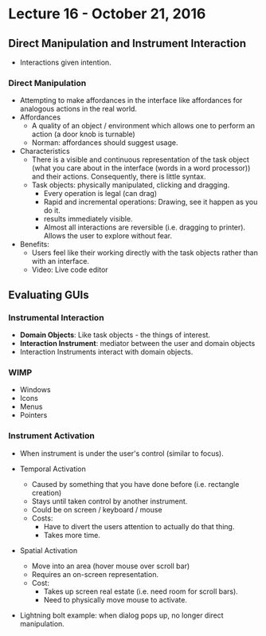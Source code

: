 # Lecture 16 - October 21, 2016

## Direct Manipulation and Instrument Interaction
* Interactions given intention.

### Direct Manipulation
* Attempting to make affordances in the interface like affordances for analogous actions in the real world.
* Affordances
  * A quality of an object / environment which allows one to perform an action (a door knob is turnable)
  * Norman: affordances should suggest usage.
* Characteristics
  * There is a visible and continuous representation of the task object (what you care about in the interface (words in a word processor)) and their actions. Consequently, there is little syntax.
  * Task objects: physically manipulated, clicking and dragging.
    * Every operation is legal (can drag)
    * Rapid and incremental operations: Drawing, see it happen as you do it.
    * results immediately visible.
    * Almost all interactions are reversible (i.e. dragging to printer). Allows the user to explore without fear.
* Benefits:
  * Users feel like their working directly with the task objects rather than with an interface.
  * Video: Live code editor

## Evaluating GUIs

### Instrumental Interaction
* **Domain Objects**: Like task objects - the things of interest.
* **Interaction Instrument**: mediator between the user and domain objects
* Interaction Instruments interact with domain objects.

### WIMP
* Windows
* Icons
* Menus
* Pointers

### Instrument Activation
* When instrument is under the user's control (similar to focus).
* Temporal Activation
  * Caused by something that you have done before (i.e. rectangle creation)
  * Stays until taken control by another instrument.
  * Could be on screen / keyboard / mouse
  * Costs:
    * Have to divert the users attention to actually do that thing.
    * Takes more time.
* Spatial Activation
  * Move into an area (hover mouse over scroll bar)
  * Requires an on-screen representation.
  * Cost:
    * Takes up screen real estate (i.e. need room for scroll bars).
    * Need to physically move mouse to activate.
    
* Lightning bolt example: when dialog pops up, no longer direct manipulation.
